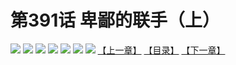 # 第391话 卑鄙的联手（上）
![](https://mhpic.xiaomingtaiji.net/comic/D/斗破苍穹拆分版/391话/1.jpg-zymk.middle.webp)
![](https://mhpic.xiaomingtaiji.net/comic/D/斗破苍穹拆分版/391话/2.jpg-zymk.middle.webp)
![](https://mhpic.xiaomingtaiji.net/comic/D/斗破苍穹拆分版/391话/3.jpg-zymk.middle.webp)
![](https://mhpic.xiaomingtaiji.net/comic/D/斗破苍穹拆分版/391话/4.jpg-zymk.middle.webp)
![](https://mhpic.xiaomingtaiji.net/comic/D/斗破苍穹拆分版/391话/5.jpg-zymk.middle.webp)
![](https://mhpic.xiaomingtaiji.net/comic/D/斗破苍穹拆分版/391话/6.jpg-zymk.middle.webp)
![](https://mhpic.xiaomingtaiji.net/comic/D/斗破苍穹拆分版/391话/7.jpg-zymk.middle.webp)
[【上一章】](./390.md)
[【目录】](./READMD.md)
[【下一章】](./392.md)
